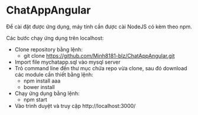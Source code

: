 # ChatAppAngular

Để cài đặt được ứng dụng, máy tính cần được cài NodeJS có kèm theo npm.

Các bước chạy ứng dụng trên localhost:

  - Clone repository bằng lệnh:
      + git clone https://github.com/Minh8181-blz/ChatAppAngular.git
  - Import file mychatapp.sql vào mysql server
  - Trỏ command line đến thư mục chứa repo vừa clone, sau đó download các module cần thiết bằng lệnh:
      + npm install aaa
      + bower install
  - Chạy ứng dụng bằng lệnh:
      + npm start
  - Vào trình duyệt và truy cập http://localhost:3000/
